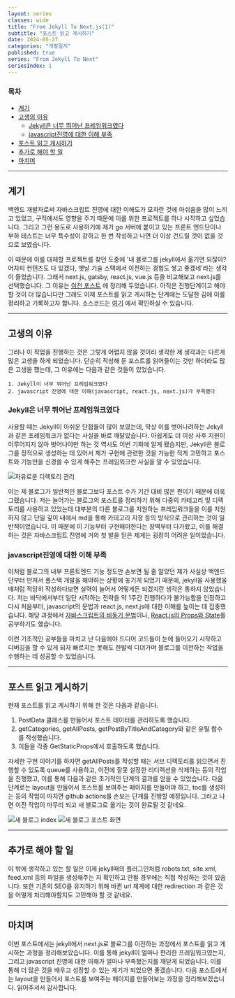 ```yaml
---
layout: series
classes: wide
title: "From Jekyll To Next.js(1)"
subtitle: "포스트 읽고 게시하기"
date: 2024-05-27
categories: "개발일지"
published: true
series: "From Jekyll To Next"
seriesIndex: 1
---
```


### 목차

- [계기](#계기)
- [고생의 이유](#고생의-이유)
  - [Jekyll은 너무 뛰어난 프레임워크였다](#jekyll은-너무-뛰어난-프레임워크였다)
  - [javascript진영에 대한 이해 부족](#javascript진영에-대한-이해-부족)
- [포스트 읽고 게시하기](#포스트-읽고-게시하기)
- [추가로 해야 할 일](#추가로-해야-할-일)
- [마치며](#마치며)

---

## 계기

백엔드 개발자로써 자바스크립트 진영에 대한 이해도가 모자란 것에 아쉬움을 많이 느끼고 있었고, 구직에서도 영향을
주기 때문에 이를 위한 프로젝트를 하나 시작하고 싶었습니다. 그리고 그런 용도로 사용하기에 제가 go 서버에 붙이고
있는 프론트 엔드단이나 부하 테스트는 너무 특수성이 강하고 한 번 작성하고 나면 더 이상 건드릴 것이 없을 것으로
보였습니다.

이 때문에 이를 대체할 프로젝트를 찾던 도중에 '내 블로그를 jekyll에서 옮기면 되잖아? 어차피 컨텐츠도 다 있겠다,
옛날 기술 스택에서 이전하는 경험도 쌓고 좋겠네'라는 생각이 들었습니다.  그래서 next.js, gatsby, react.js,
vue.js 등을 비교해보고 next.js를 선택했습니다. 그 이유는 [이전 포스트](https://kaestro.github.io/%EA%B0%9C%EB%B0%9C%EC%9D%B4%EC%95%BC%EA%B8%B0/2024/05/19/blog-migration-selection.html)
에 정리해 두었습니다. 아직은 진행단계이고 해야할 것이 더 많습니다만 그래도 이제 포스트를 읽고 게시하는 단계에는
도달한 김에 이를 정리하고 기록하고자 합니다. 소스코드는 [여기](https://github.com/blog-migration-taskforce/kaestro.github.io/)
에서 확인하실 수 있습니다.

---

## 고생의 이유

그러나 이 작업을 진행하는 것은 그렇게 어렵지 않을 것이라 생각한 제 생각과는 다르게 많은 고생을 하게 되었습니다.
단순히 작성해 둔 포스트를 읽어들이는 것만 하더라도 많은 고생을 했는데, 그 이유에는 다음과 같은 것들이 있었습니다.

```plaintext
1. Jekyll이 너무 뛰어난 프레임워크였다
2. javascript 진영에 대한 이해(javascript, react.js, next.js)가 부족했다
```

### Jekyll은 너무 뛰어난 프레임워크였다

사용할 때는 Jekyll이 아쉬운 단점들이 많이 보였는데, 막상 이를 벗어나려하는 Jekyll과 같은 프레임워크가 없다는
사실을 바로 깨달았습니다. 아쉽게도 더 이상 사후 지원이 이루어지지 않아 벗어나야만 하는 것 역시도 이번 기회에
알게 됐습지만, Jekyll은 블로그를 정적으로 생성하는 데 있어서 제가 구현에 관련한 것을 가능한 적게 고민하고
포스트와 기능만을 신경쓸 수 있게 해주는 프레임워크란 사실을 알 수 있었습니다.

![자유로운 디렉토리 관리](/images/from%20jekyll%20to%20next/자유로운%20디렉토리%20관리.png)

이는 제 블로그가 일반적인 블로그보다 포스트 수가 기간 대비 많은 편이기 때문에 더욱 그랬습니다. 저는 늘어가는
블로그의 포스트를 정리하기 위해 다중의 카테고리 및 디렉토리를 사용하고 있었는데 대부분의 다른 블로그를 지원하는
프레임워크들을 이를 지원하지 않고 단일 깊이 내에서 md을 통해 카테고리 지정 등의 방식으로 관리하는 것이
일반적이었습니다. 이 때문에 이 기능부터 구현해야한다는 장벽부터 다가왔고, 이를 해결하는 것은 자바스크립트 진영에
거의 첫 발을 딛은 제게는 굉장히 어려운 일이었습니다.

### javascript진영에 대한 이해 부족

이처럼 블로그의 내부 프론트엔드 기능 정도만 손보면 될 줄 알았던 제가 사실상 백엔드 단부터 만져서 풀스택 개발을
해야하는 상황에 놓기게 되었기 때문에, jekyll을 사용했을 때처럼 적당히 작성하다보면 실력이 늘어서 어떻게든
되겠지란 생각은 통하지 않았습니다. 저는 바닥에서부터 일단 시작하는 전략을 약 1주간 진행하다가 불가능함을 인정하고
다시 처음부터, javascript의 문법과 react.js, next.js에 대한 이해를 높이는 데 집중했습니다. 해당 과정에서
[자바스크립트의 비동기 문법](https://kaestro.github.io/%EA%B0%9C%EB%B0%9C%EC%9D%B4%EC%95%BC%EA%B8%B0/2024/05/24/CallBack,-Promise,-Async,-Await.html)이나,
[React.js의 Props와 State](https://kaestro.github.io/%EA%B0%9C%EB%B0%9C%EC%9D%B4%EC%95%BC%EA%B8%B0/2024/05/25/Props-and-State-in-React.html)를 공부하기도 했습니다.

이런 기초적인 공부들을 마치고 난 다음에야 드디어 코드들이 눈에 들어오기 시작하고 디버깅을 할 수 있게 되자 빠르지는
못해도 한발씩 디뎌가며 블로그를 이전하는 작업을 수행하는 데 성공할 수 있었습니다.

---

## 포스트 읽고 게시하기

현재 포스트를 읽고 게시하기 위해 한 것은 다음과 같습니다.

1. PostData 클래스를 만들어서 포스트 데이터를 관리하도록 했습니다.
2. getCategories, getAllPosts, getPostByTitleAndCategory와 같은 유틸 함수를 작성했습니다.
3. 이들을 각종 GetStaticProps에서 호출하도록 했습니다.

자세한 구현 이야기를 하자면 getAllPosts를 작성할 때는 서브 디렉토리를 읽으면서 진행할 수 있도록 queue를 사용하고,
이전에 잘못 설정한 리디렉션을 삭제하는 등의 작업을 진행했고, 이를 통해 다음과 같은 초기적인 단계의 결과를 얻을
수 있었습니다. 다음 단계로는 layout을 만들어서 포스트를 보여주는 페이지를 만들어야 하고, toc를 생성하는 등의 작업이
마치면 github actions를 손보는 단계를 진행할 예정입니다. 그러고 나면 이전 작업이 마무리 되고 새 블로그로 옮기는
것이 완료될 것 같네요.

![새 블로그 index](/images/from%20jekyll%20to%20next/새%20블로그%20index.png)
![새 블로그 포스트 화면](/images/from%20jekyll%20to%20next/새%20블로그%20prototype%20post%20화면.png)

---

## 추가로 해야 할 일

이 밖에 생각하고 있는 할 일은 이제 jekyll때의 플러그인처럼 robots.txt, site.xml, feed.xml 등의 파일을 생성해주는
지 확인하고 안될 경우에는 직접 작성하는 것이 있습니다. 또한 기존의 SEO를 유지하기 위해 바뀐 url 체계에 대한 redirection
과 같은 것을 어떻게 처리해야할지도 고민해야 할 것 같네요.

---

## 마치며

이번 포스트에서는 jekyll에서 next.js로 블로그를 이전하는 과정에서 포스트를 읽고 게시하는 과정을 정리해보았습니다.
이를 통해 jekyll이 얼마나 편리한 프레임워크였는지, 그리고 javascript 진영에 대한 이해가 얼마나 부족했는지를
깨닫게 되었습니다. 이를 통해 더 많은 것을 배우고 성장할 수 있는 계기가 되었으면 좋겠습니다. 다음 포스트에서는
layout을 만들어서 포스트를 보여주는 페이지를 만들어보는 과정을 정리해보겠습니다. 읽어주셔서 감사합니다.
